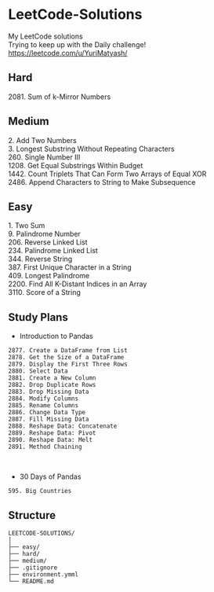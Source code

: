 # LeetCode-Solutions
My LeetCode solutions<br>
Trying to keep up with the Daily challenge!<br>
https://leetcode.com/u/YuriMatyash/

## Hard
2081.&nbsp;Sum of k-Mirror Numbers<br>

## Medium
2.&nbsp;Add Two Numbers<br>
3.&nbsp;Longest Substring Without Repeating Characters<br>
260.&nbsp;Single Number III<br>
1208.&nbsp;Get Equal Substrings Within Budget<br>
1442.&nbsp;Count Triplets That Can Form Two Arrays of Equal XOR<br>
2486.&nbsp;Append Characters to String to Make Subsequence<br>


## Easy
1.&nbsp;Two Sum<br>
9.&nbsp;Palindrome Number<br>
206.&nbsp;Reverse Linked List<br>
234.&nbsp;Palindrome Linked List<br>
344.&nbsp;Reverse String<br>
387.&nbsp;First Unique Character in a String<br>
409.&nbsp;Longest Palindrome<br>
2200.&nbsp;Find All K-Distant Indices in an Array<br>
3110.&nbsp;Score of a String<br>


## Study Plans

- Introduction to Pandas
```plaintext
2877. Create a DataFrame from List
2878. Get the Size of a DataFrame
2879. Display the First Three Rows
2880. Select Data
2881. Create a New Column
2882. Drop Duplicate Rows
2883. Drop Missing Data
2884. Modify Columns
2885. Rename Columns
2886. Change Data Type
2887. Fill Missing Data
2888. Reshape Data: Concatenate
2889. Reshape Data: Pivot
2890. Reshape Data: Melt
2891. Method Chaining
```
<br>

- 30 Days of Pandas
```plaintext
595. Big Countries
```

## Structure

```plaintext
LEETCODE-SOLUTIONS/
│
├── easy/
├── hard/
├── medium/
├── .gitignore
├── environment.ymml
└── README.md
```